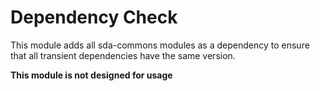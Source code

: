 # Dependency Check

This module adds all sda-commons modules as a dependency to ensure that all transient dependencies have the same
version.

**This module is not designed for usage**